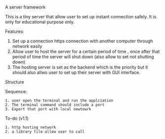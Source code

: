 A server framework

This is a tiny server that allow user to set up instant connection safely. It is only for educational purpose only.

Features:
1. Set up a connection https connection with another computer through network easily
2. Allow user to host the server for a certain period of time , once after that period of time the server will shut down (also allow to set not shutting down) 
3. The hosting server is set as the backend which is the priority but it should also allwo user to set up their server with GUI interface.

Structure

Sequence:

    1. user open the terminal and run the applciation 
    2. The terminal command should include a port
    3. Export that port with local newtowrk 

To-do (v1.1)

    1. http hosting network
    2. a library file allow user to call
